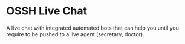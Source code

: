 # OSSH Live Chat

A live chat with integrated automated bots that can help you until you require to be pushed to a live agent (secretary, doctor).

